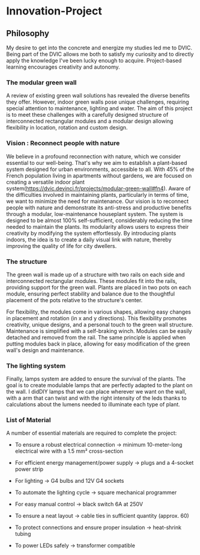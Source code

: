 # Innovation-Project

## Philosophy 

My desire to get into the concrete and energize my studies led me to DVIC. Being part of the DVIC allows me both to satisfy my curiosity and to directly apply the knowledge I've been lucky enough to acquire. Project-based learning encourages creativity and autonomy. 

### The modular green wall 

A review of existing green wall solutions has revealed the diverse benefits they offer. However, indoor green walls pose unique challenges, requiring special attention to maintenance, lighting and water. The aim of this project is to meet these challenges with a carefully designed structure of interconnected rectangular modules and a modular design allowing flexibility in location, rotation and custom design.

### Vision : Reconnect people with nature

We believe in a profound reconnection with nature, which we consider essential to our well-being. That's why we aim to establish a plant-based system designed for urban environments, accessible to all. With 45% of the French population living in apartments without gardens, we are focused on creating a versatile indoor plant system(https://dvic.devinci.fr/projects/modular-green-wall#fn4). Aware of the difficulties involved in maintaining plants, particularly in terms of time, we want to minimize the need for maintenance. Our vision is to reconnect people with nature and demonstrate its anti-stress and productive benefits through a modular, low-maintenance houseplant system. The system is designed to be almost 100% self-sufficient, considerably reducing the time needed to maintain the plants. Its modularity allows users to express their creativity by modifying the system effortlessly. By introducing plants indoors, the idea is to create a daily visual link with nature, thereby improving the quality of life for city dwellers.

### The structure

The green wall is made up of a structure with two rails on each side and interconnected rectangular modules. These modules fit into the rails, providing support for the green wall. Plants are placed in two pots on each module, ensuring perfect stability and balance due to the thoughtful placement of the pots relative to the structure's center.

For flexibility, the modules come in various shapes, allowing easy changes in placement and rotation (in x and y directions). This flexibility promotes creativity, unique designs, and a personal touch to the green wall structure. Maintenance is simplified with a self-braking winch. Modules can be easily detached and removed from the rail. The same principle is applied when putting modules back in place, allowing for easy modification of the green wall's design and maintenance.

### The lighting system

Finally, lamps system are added to ensure the survival of the plants. The goal is to create modulable lamps that are perfectly adapted to the plant on the wall. I didDIY lamps that we can place wherever we want on the wall, with a arm that can twist and with the right intensity of the leds thanks to calculations about the lumens needed to illuminate each type of plant.

### List of Material

A number of essential materials are required to complete the project:

- To ensure a robust electrical connection -> minimum 10-meter-long electrical wire with a 1.5 mm² cross-section 

- For efficient energy management/power supply -> plugs and a 4-socket power strip 

- For lighting -> G4 bulbs and 12V G4 sockets

- To automate the lighting cycle -> square mechanical programmer

- For easy manual control -> black switch 6A at 250V

- To ensure a neat layout -> cable ties in sufficient quantity (approx. 60)

- To protect connections and ensure proper insulation -> heat-shrink tubing

- To power LEDs safely -> transformer compatible
